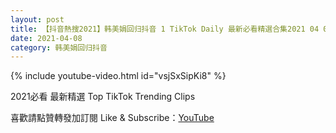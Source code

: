 ```yaml
---
layout: post
title: 【抖音熱搜2021】韩美娟回归抖音 1 TikTok Daily 最新必看精選合集2021 04 08
date: 2021-04-08
category: 韩美娟回归抖音
---
```


{% include youtube-video.html id="vsjSxSipKi8" %}

2021必看 最新精選 Top TikTok Trending Clips

喜歡請點贊轉發加訂閱 Like & Subscribe：[YouTube](https://www.youtube.com/channel/UCAoR7VcanIPd04uEq_GIylA/videos)

